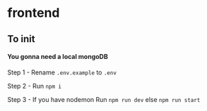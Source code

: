# frontend

## To init

#### You gonna need a local mongoDB

Step 1 - Rename `.env.example` to `.env`

Step 2 - Run `npm i`

Step 3 - If you have nodemon Run `npm run dev` else `npm run start`
